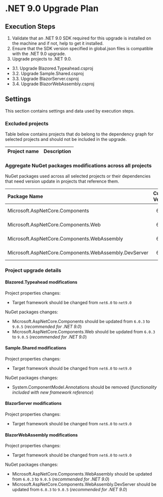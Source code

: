 # .NET 9.0 Upgrade Plan

## Execution Steps

1. Validate that an .NET 9.0 SDK required for this upgrade is installed on the machine and if not, help to get it installed.
2. Ensure that the SDK version specified in global.json files is compatible with the .NET 9.0 upgrade.
3. Upgrade projects to .NET 9.0.
  - 3.1. Upgrade Blazored.Typeahead.csproj
  - 3.2. Upgrade Sample.Shared.csproj
  - 3.3. Upgrade BlazorServer.csproj
  - 3.4. Upgrade BlazorWebAssembly.csproj

## Settings

This section contains settings and data used by execution steps.

### Excluded projects

Table below contains projects that do belong to the dependency graph for selected projects and should not be included in the upgrade.

| Project name                                   | Description                 |
|:-----------------------------------------------|:---------------------------:|

### Aggregate NuGet packages modifications across all projects

NuGet packages used across all selected projects or their dependencies that need version update in projects that reference them.

| Package Name                        | Current Version | New Version | Description                         |
|:------------------------------------|:---------------:|:-----------:|:------------------------------------|
| Microsoft.AspNetCore.Components     |   6.0.3         |  9.0.5      | Recommended for .NET 9.0            |
| Microsoft.AspNetCore.Components.Web |   6.0.3         |  9.0.5      | Recommended for .NET 9.0            |
| Microsoft.AspNetCore.Components.WebAssembly |   6.0.3         |  9.0.5      | Recommended for .NET 9.0            |
| Microsoft.AspNetCore.Components.WebAssembly.DevServer |   6.0.3         |  9.0.5      | Recommended for .NET 9.0            |

### Project upgrade details

#### Blazored.Typeahead modifications

Project properties changes:
  - Target framework should be changed from `net6.0` to `net9.0`

NuGet packages changes:
  - Microsoft.AspNetCore.Components should be updated from `6.0.3` to `9.0.5` (*recommended for .NET 9.0*)
  - Microsoft.AspNetCore.Components.Web should be updated from `6.0.3` to `9.0.5` (*recommended for .NET 9.0*)

#### Sample.Shared modifications

Project properties changes:
  - Target framework should be changed from `net6.0` to `net9.0`

NuGet packages changes:
  - System.ComponentModel.Annotations should be removed (*functionality included with new framework reference*)

#### BlazorServer modifications

Project properties changes:
  - Target framework should be changed from `net6.0` to `net9.0`

#### BlazorWebAssembly modifications

Project properties changes:
  - Target framework should be changed from `net6.0` to `net9.0`

NuGet packages changes:
  - Microsoft.AspNetCore.Components.WebAssembly should be updated from `6.0.3` to `9.0.5` (*recommended for .NET 9.0*)
  - Microsoft.AspNetCore.Components.WebAssembly.DevServer should be updated from `6.0.3` to `9.0.5` (*recommended for .NET 9.0*)